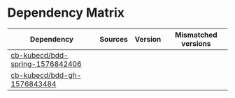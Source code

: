 # Dependency Matrix

Dependency | Sources | Version | Mismatched versions
---------- | ------- | ------- | -------------------
[cb-kubecd/bdd-spring-1576842406](https://github.com/cb-kubecd/bdd-spring-1576842406.git) |  | []() | 
[cb-kubecd/bdd-gh-1576843484](https://github.com/cb-kubecd/bdd-gh-1576843484.git) |  | []() | 
